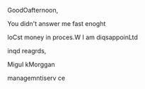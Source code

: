GoodOafternoon,



You didn't answer me fast enoght


 loCst money in proces.W
I am diqsappoinLtd







inqd reagrds,



Migul kMorggan

managemntiserv
ce 
